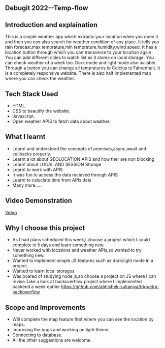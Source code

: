 ## Debugit 2022--Temp-flow


## Introduction and explaination
This is a simple weather app which extracts your location when you open it and then you can also search for weather condition of any place.
It tells you rain forecast,max temprature,min temprature,humidity,wind speed.
It has a location button through which you can transverse to your location again.
You can add different cities to watch list as it stores on local storage.
You can check weather of a week too.
Dark mode and light mode also avilable.
Through a button you can change all tempratures to Celcius to Fahrenheit.
It is a completely responsive website.
There is also half implemented map where you can check the weather.


## Tech Stack Used
  - HTML.
  - CSS to beautify the website.
  - Javascript.
  - Open weather APIS to fetch data about weather.

  ## What I learnt
   - Learnt and understood the concepts of promises,async,await and callbacks properly.
   - Learnt a lot about GEOLOCATION APIS and how ther are non blocking
   - Learnt about LOCAL AND SESSION Storage
   - Learnt to work with APIS
   - It was fun to access the data recieved through APIS
   - Learnt to caluclate time from APIs data
   - Many more.....

## Video Demonstration
[Video](https://drive.google.com/file/d/1xE7P9XwGZT599JxCLq_J_Liph2Txx5wX/view?usp=sharing)
  
  ## Why I choose this project
   - As I had plans scheduled this week,I choose a project which I could complete in 5 days and learn something new.
   - Never worked with locations and weather APIs,so wanted to try something new.
   - Wanted to implement simple JS features such as dark/light mode in a project.
   - Wanted to learn local storages
   - Was boared of studying node js,so choose a project on JS where I can revise.Take a look at hackoverflow project where I implemented backend a week earlier https://github.com/abhishek-sultaniya/triquetra-hackoverflow

## Scope and Improvements
   - Will complete the map feature first,where you can see the location by maps.
   - Improving the bugs and working on light theme
   - Connecting to database.
   - All the other suggestions are welcome.

